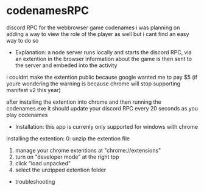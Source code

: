 # codenamesRPC
discord RPC for the webbrowser game codenames
i was planning on adding a way to view the role of the player as well but i cant find an easy way to do so


- Explanation:
a node server runs locally and starts the discord RPC, via an extention in the browser information about the game is then sent to the server and embeded into the activity

i couldnt make the extention public because google wanted me to pay $5
(if youre wondering the warning is because chrome will stop supporting manifest v2 this year)

after installing the extention into chrome and then running the codenames.exe it should update your discord RPC every 20 seconds as you play codenames


- Installation:
this app is currenly only supported for windows with chrome

installing the extention:
0: unzip the extention file
1. manage your chrome extentions at "chrome://extensions"
2. turn on "developer mode" at the right top
3. click "load unpacked"
4. select the unzipped extention folder


- troubleshooting


